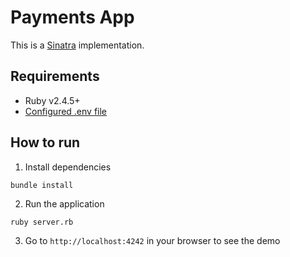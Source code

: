 # Payments App

This is a [Sinatra](http://sinatrarb.com/) implementation.

## Requirements

- Ruby v2.4.5+
- [Configured .env file](../README.md)

## How to run

1. Install dependencies

```
bundle install
```

2. Run the application

```
ruby server.rb
```

3. Go to `http://localhost:4242` in your browser to see the demo
